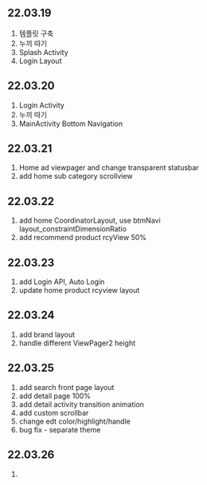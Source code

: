 ## 22.03.19

1. 템플릿 구축
2. 누끼 따기
3. Splash Activity
4. Login Layout

## 22.03.20

1. Login Activity
2. 누끼 따기
3. MainActivity Bottom Navigation

## 22.03.21

1. Home ad viewpager and change transparent statusbar
2. add home sub category scrollview

## 22.03.22

1. add home CoordinatorLayout, use btmNavi layout_constraintDimensionRatio
2. add recommend product rcyView 50%

## 22.03.23

1. add Login API, Auto Login
2. update home product  rcyview layout

## 22.03.24

1. add brand layout
2. handle different ViewPager2 height 

## 22.03.25

1. add search front page layout
2. add detail page 100%
3. add detail activity transition animation
4. add custom scrollbar
5. change edt color/highlight/handle
6. bug fix - separate theme

## 22.03.26

1. 